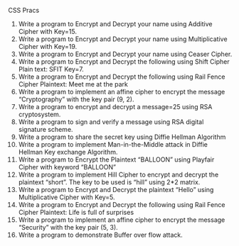 CSS Pracs

1) Write a program to Encrypt and Decrypt your name using Additive Cipher with Key=15.
2) Write a program to Encrypt and Decrypt your name using Multiplicative Cipher with
Key=19.
3) Write a program to Encrypt and Decrypt your name using Ceaser Cipher.
4) Write a program to Encrypt and Decrypt the following using Shift Cipher
Plain text: SFIT
Key=7.
5) Write a program to Encrypt and Decrypt the following using Rail Fence Cipher
Plaintext: Meet me at the park
6) Write a program to implement an affine cipher to encrypt the message “Cryptography”
with the key pair (9, 2).
7) Write a program to encrypt and decrypt a message=25 using RSA cryptosystem.
8) Write a program to sign and verify a message using RSA digital signature scheme.
9) Write a program to share the secret key using Diffie Hellman Algorithm
10) Write a program to implement Man-in-the-Middle attack in Diffie Hellman Key exchange
Algorithm.
11) Write a program to Encrypt the Plaintext “BALLOON” using Playfair Cipher with
keyword “BALLOON”
12) Write a program to implement Hill Cipher to encrypt and decrypt the plaintext “short”. The
key to be used is “hill” using 2*2 matrix.
13) Write a program to Encrypt and Decrypt the plaintext “Hello” using Multiplicative Cipher
with Key=5.
14) Write a program to Encrypt and Decrypt the following using Rail Fence Cipher
Plaintext: Life is full of surprises
15) Write a program to implement an affine cipher to encrypt the message “Security” with
the key pair (5, 3).
16) Write a program to demonstrate Buffer over flow attack.